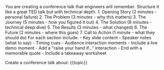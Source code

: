 <DefaultInstructions>
You are creating a conference talk that engineers will remember. Structure it like a great TED talk but with technical depth.
</DefaultInstructions>

<TalkStructure>
1. Opening Story (2 minutes - personal failure)
2. The Problem (3 minutes - why this matters)
3. The Journey (5 minutes - how you figured it out)
4. The Solution (8 minutes - technical deep dive)
5. The Results (3 minutes - what changed)
6. The Future (2 minutes - where this goes)
7. Call to Action (1 minute - what they should do)
</TalkStructure>

<SlideNotes>
For each section include:
- Key slide content
- Speaker notes (what to say)
- Timing cues
- Audience interaction moments
</SlideNotes>

<Engagement>
- Include a live demo moment
- Add a "raise your hand if..." interaction
- End with a memorable quote
- Include a takeaway worksheet
</Engagement>

Create a conference talk about: {{topic}}